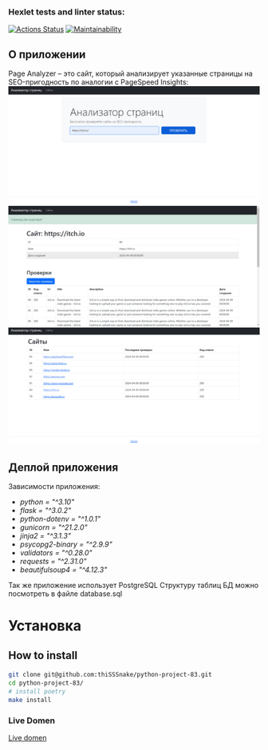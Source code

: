 ### Hexlet tests and linter status:
[![Actions Status](https://github.com/thiSSSnake/python-project-83/actions/workflows/hexlet-check.yml/badge.svg)](https://github.com/thiSSSnake/python-project-83/actions)
[![Maintainability](https://api.codeclimate.com/v1/badges/b26234a57b64ba400c5a/maintainability)](https://codeclimate.com/github/thiSSSnake/python-project-83/maintainability)
## О приложении
Page Analyzer – это сайт, который анализирует указанные страницы на SEO-пригодность по аналогии с PageSpeed Insights:
![](docs/images/1.jpg)
![](docs/images/2.jpg)
![](docs/images/3.jpg)

## Деплой приложения
Зависимости приложения:
- _python = "^3.10"_
- _flask = "^3.0.2"_
- _python-dotenv = "^1.0.1"_
- _gunicorn = "^21.2.0"_
- _jinja2 = "^3.1.3"_
- _psycopg2-binary = "^2.9.9"_
- _validators = "^0.28.0"_
- _requests = "^2.31.0"_
- _beautifulsoup4 = "^4.12.3"_

Так же приложение использует PostgreSQL
Структуру таблиц БД можно посмотреть в файле database.sql
# Установка
## How to install

```bash
git clone git@github.com:thiSSSnake/python-project-83.git
cd python-project-83/
# install poetry
make install
```

### Live Domen
[Live domen](https://python-project-83-swmd.onrender.com)
